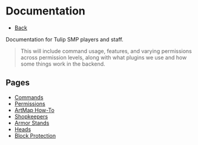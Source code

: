# Documentation

- [Back](/)

Documentation for Tulip SMP players and staff. 

> This will include command usage, features, and varying permissions across permission levels, along with what plugins we use and how some things work in the backend.

## Pages

- [Commands](commands)
- [Permissions](permissions)
- [ArtMap How-To](artmap)
- [Shopkeepers](shopkeepers)
- [Armor Stands](armorstands)
- [Heads](heads)
- [Block Protection](blockprot)